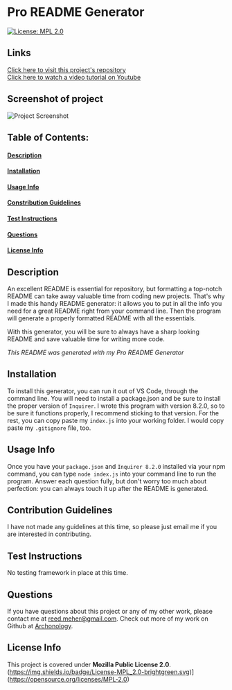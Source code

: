 # Pro README Generator
[![License: MPL 2.0](https://img.shields.io/badge/License-MPL_2.0-brightgreen.svg)](https://opensource.org/licenses/MPL-2.0)
## Links
[Click here to visit this project's repository](https://github.com/archonology/Pro-Readme-Generator)<br>
[Click here to watch a video tutorial on Youtube](https://youtu.be/qcAhijXro-Q)
## Screenshot of project
![Project Screenshot](https://user-images.githubusercontent.com/107374664/188484514-3bf53e82-82cf-406e-922b-66233909bb93.png)

## Table of Contents:
#### [Description](https://github.com/archonology/Pro-Readme-Generator/blob/main/README.md#description)
#### [Installation](https://github.com/archonology/Pro-Readme-Generator/blob/main/README.md#installation)
#### [Usage Info](https://github.com/archonology/Pro-Readme-Generator/blob/main/README.md#usage-info)
#### [Constribution Guidelines](https://github.com/archonology/Pro-Readme-Generator/blob/main/README.md#constribution-guidelines)
#### [Test Instructions](https://github.com/archonology/Pro-Readme-Generator/blob/main/README.md#test-instructions)
#### [Questions](https://github.com/archonology/Pro-Readme-Generator/blob/main/README.md#questions)
#### [License Info](https://github.com/archonology/Pro-Readme-Generator/blob/main/README.md#license-info)

## Description
An excellent README is essential for repository, but formatting a top-notch README can take away valuable time from coding new projects.  That's why I made this handy README generator: it allows you to put in all the info you need for a great README right from your command line. Then the program will generate a properly formatted README with all the essentials.  

With this generator, you will be sure to always have a sharp looking README and save valuable time for writing more code. 

*This README was generated with my Pro README Generator*
    
## Installation
To install this generator, you can run it out of VS Code, through the command line.  You will need to install a package.json and be sure to install the proper version of `Inquirer`. I wrote this program with version 8.2.0, so to be sure it functions properly, I recommend sticking to that version.  For the rest, you can copy paste my `index.js` into your working folder. I would copy paste my `.gitignore` file, too.  

## Usage Info
Once you have your `package.json` and `Inquirer 8.2.0` installed via your npm command, you can type `node index.js` into your command line to run the program. Answer each question fully, but don't worry too much about perfection: you can always touch it up after the README is generated. 

## Contribution Guidelines
I have not made any guidelines at this time, so please just email me if you are interested in contributing.

## Test Instructions
No testing framework in place at this time.

## Questions
If you have questions about this project or any of my other work, please contact me at reed.meher@gmail.com. Check out more of my work on Github at [Archonology](https://github.com/Archonology).
    
## License Info
This project is covered under **Mozilla Public License 2.0**. (https://img.shields.io/badge/License-MPL_2.0-brightgreen.svg)](https://opensource.org/licenses/MPL-2.0)

